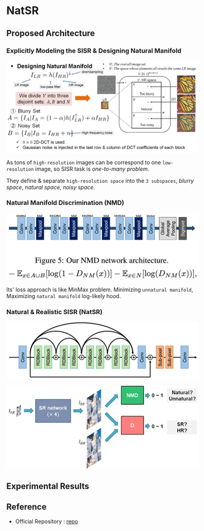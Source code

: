 # NatSR

## Proposed Architecture

### Explicitly Modeling the SISR & Designing Natural Manifold

![img](/assets/designing_natural_manifold.png)

As tons of `high-resolution` images can be correspond to one `low-resolution` image, so SISR task is *one-to-many problem*.

They define & separate `high-resolution space` into the `3 subspaces`, *blurry space*, *natural space*, *noisy space*.

### Natural Manifold Discrimination (NMD)

![img](/assets/nmd_architecture.png)
![img](/assets/nmd_loss.png)

Its' loss approach is like MinMax problem. Minimizing `unnatural manifold`, Maximizing `natural manifold` log-likely hood.

### Natural & Realistic SISR (NatSR)

![img](/assets/natsr_architecture.png)

![img](/assets/overall_architecture.png)

## Experimental Results

## Reference

* Official Repository : [repo](https://github.com/JWSoh/NatSR/blob/master/README.md)
